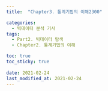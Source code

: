 ```yaml
---
title:  "Chapter3. 통계기법의 이해2300"

categories:
  - 빅데이터 분석 기사
tags:
  - Part2. 빅데이터 탐색
  - Chapter2. 통계기법의 이해

toc: true
toc_sticky: true
 
date: 2021-02-24
last_modified_at: 2021-02-24
---
```

